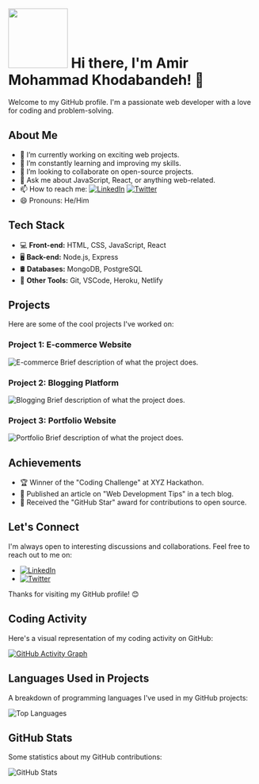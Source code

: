 <!-- Header -->
# <img src="your-profile-image-url" width="120" height="120"> Hi there, I'm Amir Mohammad Khodabandeh! 👋

<!-- Introduction -->
Welcome to my GitHub profile. I'm a passionate web developer with a love for coding and problem-solving.

<!-- About Me -->
## About Me

- 🔭 I’m currently working on exciting web projects.
- 🌱 I’m constantly learning and improving my skills.
- 👯 I’m looking to collaborate on open-source projects.
- 💬 Ask me about JavaScript, React, or anything web-related.
- 📫 How to reach me:
  [![LinkedIn](https://img.shields.io/badge/LinkedIn-Amir%20Mohammad%20Khodabandeh-blue)](https://www.linkedin.com/in/amir-mohammad-khodabandeh)
  [![Twitter](https://img.shields.io/badge/Twitter-%40amirkhodabandeh-blue)](https://twitter.com/amirkhodabandeh)
- 😄 Pronouns: He/Him

<!-- Tech Stack -->
## Tech Stack

- 💻 **Front-end:** HTML, CSS, JavaScript, React
- 🖥️ **Back-end:** Node.js, Express
- 🛢️ **Databases:** MongoDB, PostgreSQL
- 🚀 **Other Tools:** Git, VSCode, Heroku, Netlify

<!-- Projects -->
## Projects

Here are some of the cool projects I've worked on:

### Project 1: E-commerce Website
![E-commerce](project-1-screenshot.png)
Brief description of what the project does.

### Project 2: Blogging Platform
![Blogging](project-2-screenshot.png)
Brief description of what the project does.

### Project 3: Portfolio Website
![Portfolio](project-3-screenshot.png)
Brief description of what the project does.

<!-- Achievements -->
## Achievements

- 🏆 Winner of the "Coding Challenge" at XYZ Hackathon.
- 📝 Published an article on "Web Development Tips" in a tech blog.
- 🌟 Received the "GitHub Star" award for contributions to open source.

<!-- Let's Connect -->
## Let's Connect

I'm always open to interesting discussions and collaborations. Feel free to reach out to me on:

- [![LinkedIn](https://img.shields.io/badge/LinkedIn-Amir%20Mohammad%20Khodabandeh-blue)](https://www.linkedin.com/in/amir-mohammad-khodabandeh)
- [![Twitter](https://img.shields.io/badge/Twitter-%40amirkhodabandeh-blue)](https://twitter.com/amirkhodabandeh)

Thanks for visiting my GitHub profile! 😊

<!-- Charts -->
## Coding Activity

Here's a visual representation of my coding activity on GitHub:

[![GitHub Activity Graph](https://activity-graph.herokuapp.com/graph?username=your-username)](https://github.com/your-username)

<!-- Languages Used -->
## Languages Used in Projects

A breakdown of programming languages I've used in my GitHub projects:

![Top Languages](https://github-readme-stats.vercel.app/api/top-langs/?username=your-username&layout=compact)

<!-- Stats -->
## GitHub Stats

Some statistics about my GitHub contributions:

![GitHub Stats](https://github-readme-stats.vercel.app/api?username=your-username&show_icons=true)
